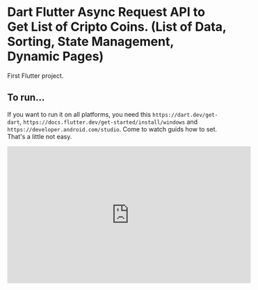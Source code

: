 # Dart Flutter Async Request API to Get List of Cripto Coins. (List of Data, Sorting, State Management, Dynamic Pages)

First Flutter project.

## To run...

If you want to run it on all platforms, you need this ```https://dart.dev/get-dart```, ```https://docs.flutter.dev/get-started/install/windows``` and ```https://developer.android.com/studio```.
Come to watch guids how to set. That's a little not easy.

<iframe width="560" height="315" src="https://i.gyazo.com/e6834c2768bc0aba7e2aa14dc5944e1d.mp4" frameborder="0" allow="autoplay; encrypted-media" allowfullscreen></iframe>

